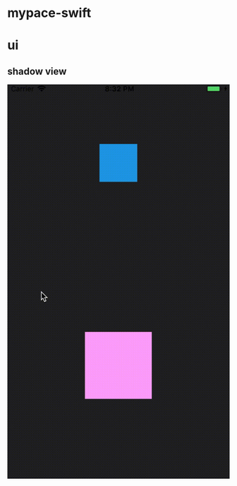 # mypace-swift

# ui
## shadow view
![shadowview demo](https://github.com/highchops1981/mypace-res/blob/master/shadowview.gif "shadowview demo")
